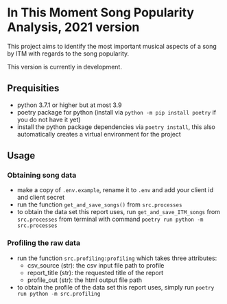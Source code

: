 # In This Moment Song Popularity Analysis, 2021 version

This project aims to identify the most important musical aspects of a song by ITM with regards to the song popularity.

This version is currently in development.

## Prequisities

- python 3.7.1 or higher but at most 3.9
- poetry package for python (install via `python -m pip install poetry` if you do not have it yet)
- install the python package dependencies via `poetry install`, this also automatically creates a virtual environment for the project

## Usage

### Obtaining song data

- make a copy of `.env.example`, rename it to `.env` and add your client id and client secret
- run the function `get_and_save_songs()` from `src.processes`
- to obtain the data set this report uses, run `get_and_save_ITM_songs` from `src.processes` from terminal with command `poetry run python -m src.processes`

### Profiling the raw data

- run the function `src.profiling:profiling` which takes three attributes:
  - csv_source (str): the csv input file path to profile
  - report_title (str): the requested title of the report
  - profile_out (str): the html output file path
- to obtain the profile of the data set this report uses, simply run `poetry run python -m src.profiling`
